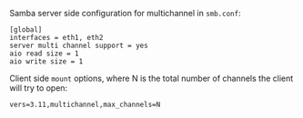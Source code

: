 Samba server side configuration for multichannel in `smb.conf`:

```
[global]
interfaces = eth1, eth2
server multi channel support = yes
aio read size = 1
aio write size = 1
```

Client side `mount` options, where N is the total number of channels the client will try to open:

```
vers=3.11,multichannel,max_channels=N
```
